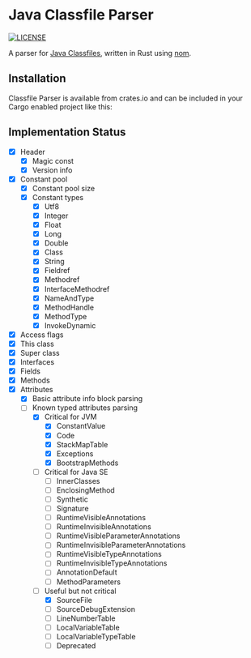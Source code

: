 # Java Classfile Parser

[![LICENSE](https://img.shields.io/badge/license-MIT-blue.svg)](LICENSE.txt)

A parser for [Java Classfiles](https://docs.oracle.com/javase/specs/jvms/se10/html/jvms-4.html), written in Rust using [nom](https://github.com/Geal/nom).

## Installation

Classfile Parser is available from crates.io and can be included in your Cargo enabled project like this:
 

## Implementation Status

- [x] Header
  - [x] Magic const
  - [x] Version info
- [x] Constant pool
  - [x] Constant pool size
  - [x] Constant types
    - [x] Utf8
    - [x] Integer
    - [x] Float
    - [x] Long
    - [x] Double
    - [x] Class
    - [x] String
    - [x] Fieldref
    - [x] Methodref
    - [x] InterfaceMethodref
    - [x] NameAndType
    - [x] MethodHandle
    - [x] MethodType
    - [x] InvokeDynamic
- [x] Access flags
- [x] This class
- [x] Super class
- [x] Interfaces
- [x] Fields
- [x] Methods
- [x] Attributes
  - [x] Basic attribute info block parsing
  - [ ] Known typed attributes parsing
    - [x] Critical for JVM
      - [x] ConstantValue
      - [x] Code
      - [x] StackMapTable
      - [x] Exceptions
      - [x] BootstrapMethods
    - [ ] Critical for Java SE
      - [ ] InnerClasses
      - [ ] EnclosingMethod
      - [ ] Synthetic
      - [ ] Signature
      - [ ] RuntimeVisibleAnnotations
      - [ ] RuntimeInvisibleAnnotations
      - [ ] RuntimeVisibleParameterAnnotations
      - [ ] RuntimeInvisibleParameterAnnotations
      - [ ] RuntimeVisibleTypeAnnotations
      - [ ] RuntimeInvisibleTypeAnnotations
      - [ ] AnnotationDefault
      - [ ] MethodParameters
    - [ ] Useful but not critical
      - [x] SourceFile
      - [ ] SourceDebugExtension
      - [ ] LineNumberTable
      - [ ] LocalVariableTable
      - [ ] LocalVariableTypeTable
      - [ ] Deprecated
